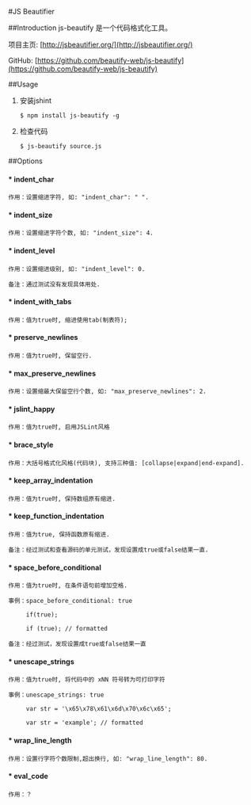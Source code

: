 #JS Beautifier

##Introduction
js-beautify 是一个代码格式化工具。

项目主页: [http://jsbeautifier.org/](http://jsbeautifier.org/)  

GitHub: [https://github.com/beautify-web/js-beautify](https://github.com/beautify-web/js-beautify)

##Usage

1. 安装jshint

    ```
    $ npm install js-beautify -g
    ```

2. 检查代码

    ```
    $ js-beautify source.js
    ```

##Options

#### * indent_char
    
    作用：设置缩进字符, 如: "indent_char": " ".

#### * indent_size
    
    作用：设置缩进字符个数, 如: "indent_size": 4.
    
#### * indent_level
    
    作用：设置缩进级别, 如: "indent_level": 0.
    
    备注：通过测试没有发现具体用处.
    
#### * indent_with_tabs
    
    作用：值为true时, 缩进使用tab(制表符);
    
#### * preserve_newlines
    
    作用：值为true时, 保留空行.
    
#### * max_preserve_newlines
    
    作用：设置缩最大保留空行个数, 如: "max_preserve_newlines": 2.
    
#### * jslint_happy
    
    作用：值为true时, 启用JSLint风格
    
#### * brace_style
    
    作用：大括号格式化风格(代码块), 支持三种值: [collapse|expand|end-expand].
    
#### * keep_array_indentation
    
    作用：值为true时, 保持数组原有缩进.
    
#### * keep_function_indentation
    
    作用：值为true, 保持函数原有缩进.
    
    备注：经过测试和查看源码的单元测试，发现设置成true或false结果一直.
    
#### * space_before_conditional
    
    作用：值为true时, 在条件语句前增加空格.
    
    事例：space_before_conditional: true
    
         if(true);
         
         if (true); // formatted

    备注：经过测试，发现设置成true或false结果一直
    
#### * unescape_strings
    
    作用：值为true时, 将代码中的 xNN 符号转为可打印字符
    
    事例：unescape_strings: true
    
         var str = '\x65\x78\x61\x6d\x70\x6c\x65';
         
         var str = 'example'; // formatted
    
#### * wrap_line_length
    
    作用：设置行字符个数限制,超出换行, 如: "wrap_line_length": 80.
      
#### * eval_code
    
    作用：？
    


    







    






